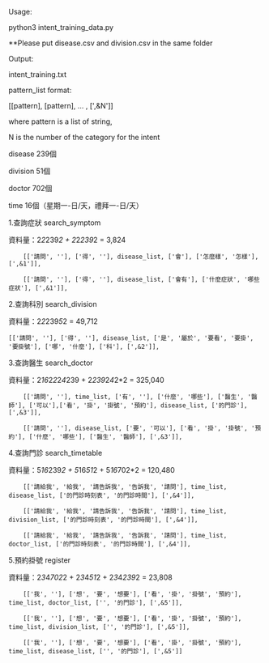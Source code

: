 Usage:

python3 intent_training_data.py

**Please put disease.csv and division.csv in the same folder

Output:

intent_training.txt

pattern_list format:

[[pattern], [pattern], ... , [',&N']]

where pattern is a list of string,

N is the number of the category for the intent

disease 239個

division 51個

doctor 702個

time 16個（星期一-日/天，禮拜一-日/天）

1.查詢症狀 search_symptom

資料量：2*2*239*2 + 2*2*239*2 = 3,824

        [['請問', ''], ['得', ''], disease_list, ['會'], ['怎麼樣', '怎樣'], [',&1']],

        [['請問', ''], ['得', ''], disease_list, ['會有'], ['什麼症狀', '哪些症狀'], [',&1']],



2.查詢科別 search_division

資料量：2*2*239*5*2 = 49,712

	[['請問', ''], ['得', ''], disease_list, ['是', '屬於', '要看', '要掛', '要掛號'], ['哪', '什麼'], ['科'], [',&2']],



3.查詢醫生 search_doctor

資料量：2*16*2*2*2*4*239 + 2*239*2*4*2*2 = 325,040

        [['請問', ''], time_list, ['有', ''], ['什麼', '哪些'], ['醫生', '醫師'], ['可以'],['看', '掛', '掛號', '預約'], disease_list, ['的門診'], [',&3']],

        [['請問', ''], disease_list, ['要', '可以'], ['看', '掛', '掛號', '預約'], ['什麼', '哪些'], ['醫生', '醫師'], [',&3']],


4.查詢門診 search_timetable

資料量：5*16*239*2 + 5*16*51*2 + 5*16*702*2 = 120,480

        [['請給我', '給我', '請告訴我', '告訴我', '請問'], time_list, disease_list, ['的門診時刻表', '的門診時間'], [',&4']],

        [['請給我', '給我', '請告訴我', '告訴我', '請問'], time_list, division_list, ['的門診時刻表', '的門診時間'], [',&4']],

        [['請給我', '給我', '請告訴我', '告訴我', '請問'], time_list, doctor_list, ['的門診時刻表', '的門診時間'], [',&4']],


5.預約掛號 register

資料量：2*3*4*702*2 + 2*3*4*51*2 + 2*3*4*239*2 = 23,808

        [['我', ''], ['想', '要', '想要'], ['看', '掛', '掛號', '預約'], time_list, doctor_list, ['', '的門診'], [',&5']],

        [['我', ''], ['想', '要', '想要'], ['看', '掛', '掛號', '預約'], time_list, division_list, ['', '的門診'], [',&5']],

        [['我', ''], ['想', '要', '想要'], ['看', '掛', '掛號', '預約'], time_list, disease_list, ['', '的門診'], [',&5']]


